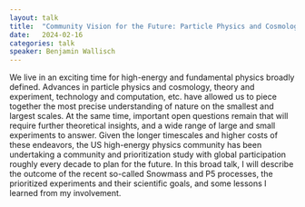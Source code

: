 ```yaml
---
layout: talk
title:  "Community Vision for the Future: Particle Physics and Cosmology in the Next Decade(s)"
date:   2024-02-16
categories: talk
speaker: Benjamin Wallisch
---
```

We live in an exciting time for high-energy and fundamental physics broadly defined. Advances in particle physics and cosmology, theory and experiment, technology and computation, etc. have allowed us to piece together the most precise understanding of nature on the smallest and largest scales. At the same time, important open questions remain that will require further theoretical insights, and a wide range of large and small experiments to answer. Given the longer timescales and higher costs of these endeavors, the US high-energy physics community has been undertaking a community and prioritization study with global participation roughly every decade to plan for the future. In this broad talk, I will describe the outcome of the recent so-called Snowmass and P5 processes, the prioritized experiments and their scientific goals, and some lessons I learned from my involvement.
